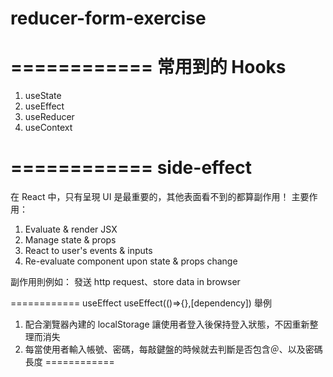 # reducer-form-exercise

============
常用到的 Hooks
============
1. useState
2. useEffect
3. useReducer
4. useContext


============
side-effect
============


在 React 中，只有呈現 UI 是最重要的，其他表面看不到的都算副作用！
主要作用：

1. Evaluate & render JSX
2. Manage state & props
3. React to user's events & inputs
4. Re-evaluate component upon state & props change

副作用則例如： 發送 http request、store data in browser



============
useEffect
useEffect(()=>{},[dependency])
舉例
1. 配合瀏覽器內建的 localStorage 讓使用者登入後保持登入狀態，不因重新整理而消失
2. 每當使用者輸入帳號、密碼，每敲鍵盤的時候就去判斷是否包含＠、以及密碼長度
============


